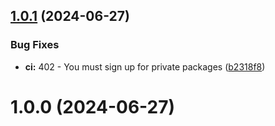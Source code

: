 ## [1.0.1](https://github.com/sunset-z/sroll-ts-demo/compare/v1.0.0...v1.0.1) (2024-06-27)


### Bug Fixes

* **ci:** 402 - You must sign up for private packages ([b2318f8](https://github.com/sunset-z/sroll-ts-demo/commit/b2318f8ac80a4d9c84d571907bc5aa4a2a0c070f))

# 1.0.0 (2024-06-27)
